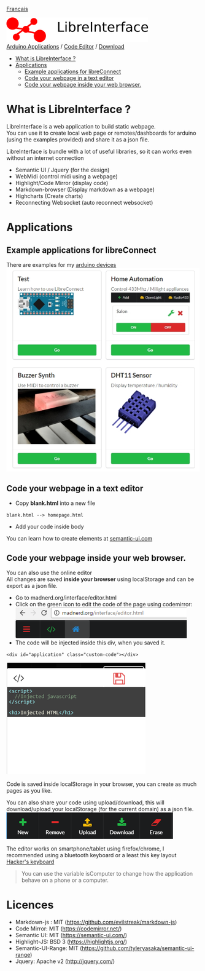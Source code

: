 [Français](https://madnerdorg.github.io/libreinterface/readme_fr)

![LibreInterface banner](doc/libreinterface.png)   
[Arduino Applications](http://madnerd.org/interface) / [Code Editor](http://madnerd.org/interface/editor) / [Download](https://github.com/madnerdorg/libreinterface/archive/master.zip)  

- [What is LibreInterface ?](#what-is-libreinterface-)
- [Applications](#applications)
    - [Example applications for libreConnect](#example-applications-for-libreconnect)
    - [Code your webpage in a text editor](#code-your-webpage-in-a-text-editor)
    - [Code your webpage inside your web browser.](#code-your-webpage-inside-your-web-browser)

# What is LibreInterface ?
LibreInterface is a web application to build static webpage.    
You can use it to create local web page or remotes/dashboards for arduino (using the examples provided) and share it as a json file.

LibreInterface is bundle with a lot of useful libraries, so it can works even without an internet connection
* Semantic UI / Jquery (for the design)
* WebMidi (control midi using a webpage)
* Highlight/Code Mirror (display code)
* Markdown-browser (Display markdown as a webpage)
* Highcharts (Create charts)
* Reconnecting Websocket (auto reconnect websocket)

# Applications
## Example applications for libreConnect
There are examples for my [arduino devices](http://madnerdorg.github.io/libreconnect)     
![Screenshot of libreinterface](doc/libre_interface_demo.jpg)

## Code your webpage in a text editor
* Copy **blank.html** into a new file
```
blank.html --> homepage.html
```
* Add your code inside body

You can learn how to create elements at [semantic-ui.com](https://semantic-ui.com/)

## Code your webpage inside your web browser.
You can also use the online editor      
All changes are saved **inside your browser** using localStorage and can be export as a json file.

* Go to madnerd.org/interface/editor.html 
* Click on the green icon to edit the code of the page using codemirror:    
![Top Menu](doc/topmenu.png)
* The code will be injected inside this div, when you saved it.     
```
<div id="application" class="custom-code"></div>
```
![Code Editor](doc/codeeditor.png)

Code is saved inside localStorage in your browser, you can create as much pages as you like.   

You can also share your code using upload/download, this will download/upload your localStorage (for the current domain) as a json file.    
![Bottom Menu](doc/bottommenu.png)

The editor works on smartphone/tablet using firefox/chrome, I recommended using a bluetooth keyboard or a least this key layout [Hacker's keyboard](https://play.google.com/store/apps/details?id=org.pocketworkstation.pckeyboard)  

> You can use the variable isComputer to change how the application behave on a phone or a computer.      

# Licences
* Markdown-js : MIT (https://github.com/evilstreak/markdown-js)
* Code Mirror: MIT (https://codemirror.net/)    
* Semantic UI: MIT (https://semantic-ui.com/)   
* Highlight-JS: BSD 3 (https://highlightjs.org/)    
* Semantic-UI-Range: MIT (https://github.com/tyleryasaka/semantic-ui-range)
* Jquery: Apache v2 (http://jquery.com/)       


